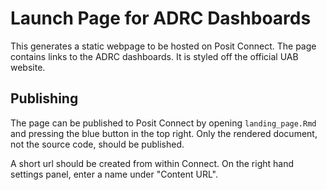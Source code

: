 # Launch Page for ADRC Dashboards

This generates a static webpage to be hosted on Posit Connect. The page contains links to the ADRC dashboards. It is styled off the official UAB website.

## Publishing

The page can be published to Posit Connect by opening `landing_page.Rmd` and pressing the blue button in the top right. Only the rendered document, not the source code, should be published.

A short url should be created from within Connect. On the right hand settings panel, enter a name under "Content URL".
